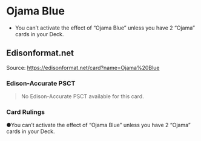 # Ojama Blue

*   You can’t activate the effect of “Ojama Blue” unless you have 2 “Ojama” cards in your Deck.

## Edisonformat.net

Source: https://edisonformat.net/card?name=Ojama%20Blue

### Edison-Accurate PSCT

> No Edison-Accurate PSCT available for this card.

### Card Rulings

●You can’t activate the effect of “Ojama Blue” unless you have 2 “Ojama” cards in your Deck.
            